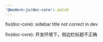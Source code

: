 ```yaml
---
'@modern-js/doc-core': patch
---
```


fix(doc-core): sidebar title not correct in dev

fix(doc-core): 开发环境下，侧边栏标题不正确
